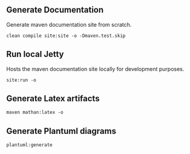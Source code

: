 ## Generate Documentation

Generate maven documentation site from scratch.

```
clean compile site:site -o -Dmaven.test.skip
```

## Run local Jetty

Hosts the maven documentation site locally for development purposes.

```
site:run -o
```

## Generate Latex artifacts

```
maven mathan:latex -o
```

## Generate Plantuml diagrams

```
plantuml:generate
```
